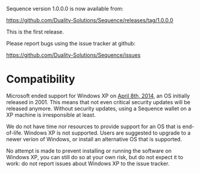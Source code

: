 Sequence version 1.0.0.0 is now available from:

  <https://github.com/Duality-Solutions/Sequence/releases/tag/1.0.0.0>

This is the first release.

Please report bugs using the issue tracker at github:

  <https://github.com/Duality-Solutions/Sequence/issues>


Compatibility
==============

Microsoft ended support for Windows XP on [April 8th, 2014](https://www.microsoft.com/en-us/WindowsForBusiness/end-of-xp-support),
an OS initially released in 2001. This means that not even critical security
updates will be released anymore. Without security updates, using a Sequence
wallet on a XP machine is irresponsible at least.

We do not have time nor resources to provide support for an OS that is
end-of-life. Windows XP is not supported. Users are
suggested to upgrade to a newer verion of Windows, or install an alternative OS
that is supported.

No attempt is made to prevent installing or running the software on Windows XP,
you can still do so at your own risk, but do not expect it to work: do not
report issues about Windows XP to the issue tracker.
